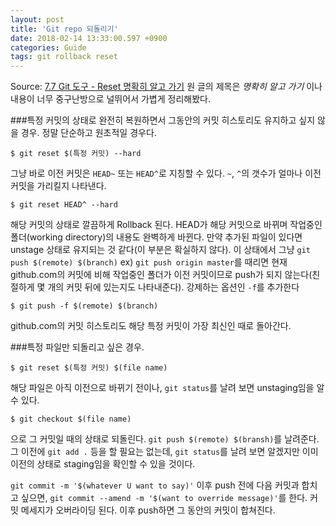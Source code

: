 ```yaml
---
layout: post
title: 'Git repo 되돌리기'
date: 2018-02-14 13:33:00.597 +0900
categories: Guide
tags: git rollback reset
---
```


Source: [7.7 Git 도구 - Reset 명확히 알고 가기](https://git-scm.com/book/ko/v2/Git-%EB%8F%84%EA%B5%AC-Reset-%EB%AA%85%ED%99%95%ED%9E%88-%EC%95%8C%EA%B3%A0-%EA%B0%80%EA%B8%B0)
원 글의 제목은 _명확히 알고 가기_ 이나 내용이 너무 중구난방으로 널뛰어서 가볍게 정리해봤다.

<!--more-->

###특정 커밋의 상태로 완전히 복원하면서 그동안의 커밋 히스토리도 유지하고 싶지 않을 경우.
정말 단순하고 원초적일 경우다.

    $ git reset $(특정 커밋) --hard

그냥 바로 이전 커밋은 `HEAD~` 또는 `HEAD^`로 지칭할 수 있다. `~`, `^`의 갯수가 얼마나 이전 커밋을 가리킬지 나타낸다.

    $ git reset HEAD^ --hard

해당 커밋의 상태로 깔끔하게 Rollback 된다. HEAD가 해당 커밋으로 바뀌며 작업중인 폴더(working directory)의 내용도 완벽하게 바뀐다. 만약 추가된 파일이 있다면 unstage 상태로 유지되는 것 같다(이 부분은 확실하지 않다).
이 상태에서 그냥 `git push $(remote) $(branch)` ex) `git push origin master`를 때리면 현재 github.com의 커밋에 비해 작업중인 폴더가 이전 커밋이므로 push가 되지 않는다(친절하게 몇 개의 커밋 뒤에 있는지도 나타내준다). 강제하는 옵션인 `-f`를 추가한다

    $ git push -f $(remote) $(branch)

github.com의 커밋 히스토리도 해당 특정 커밋이 가장 최신인 때로 돌아간다.

###특정 파일만 되돌리고 싶은 경우.

    $ git reset $(특정 커밋) $(file name)

해당 파일은 아직 이전으로 바뀌기 전이나, `git status`를 날려 보면 unstaging임을 알 수 있다.

    $ git checkout $(file name)

으로 그 커밋일 때의 상태로 되돌린다. `git push $(remote) $(bransh)`를 날려준다. 그 이전에 `git add .` 등을 할 필요는 없는데, `git status`를 날려 보면 알겠지만 이미 이전의 상태로 staging임을 확인할 수 있을 것이다.

`git commit -m '$(whatever U want to say)'` 이후 push 전에 다음 커밋과 합치고 싶으면, `git commit --amend -m '$(want to override message)'`를 한다. 커밋 메세지가 오버라이딩 된다. 이후 push하면 그 동안의 커밋이 합쳐진다.
